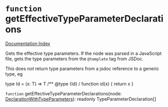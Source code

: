 # `function` getEffectiveTypeParameterDeclarations

[Documentation Index](../README.md)

Gets the effective type parameters. If the node was parsed in a
JavaScript file, gets the type parameters from the `@template` tag from JSDoc.

This does *not* return type parameters from a jsdoc reference to a generic type, eg

type Id = <T>(x: T) => T
/** @type {Id} /
function id(x) { return x }

`function` getEffectiveTypeParameterDeclarations(node: [DeclarationWithTypeParameters](../type.DeclarationWithTypeParameters/README.md)): readonly TypeParameterDeclaration\[]